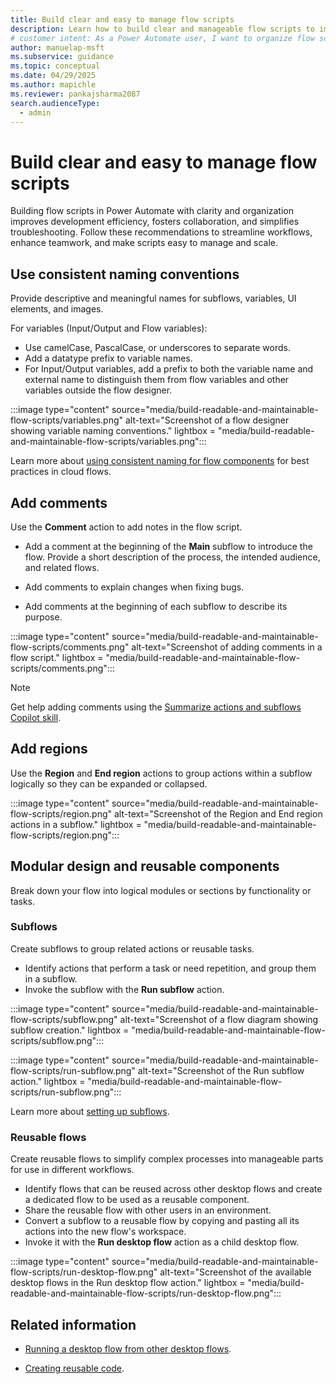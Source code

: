 ```yaml
---
title: Build clear and easy to manage flow scripts
description: Learn how to build clear and manageable flow scripts to improve efficiency, teamwork, and troubleshooting in Power Automate.
# customer intent: As a Power Automate user, I want to organize flow scripts clearly so that I can improve development efficiency and troubleshooting.
author: manuelap-msft
ms.subservice: guidance
ms.topic: conceptual
ms.date: 04/29/2025
ms.author: mapichle
ms.reviewer: pankajsharma2087
search.audienceType:
  - admin
---
```


# Build clear and easy to manage flow scripts

Building flow scripts in Power Automate with clarity and organization improves development efficiency, fosters collaboration, and simplifies troubleshooting. Follow these recommendations to streamline workflows, enhance teamwork, and make scripts easy to manage and scale.

## Use consistent naming conventions

Provide descriptive and meaningful names for subflows, variables, UI elements, and images.

For variables (Input/Output and Flow variables):

- Use camelCase, PascalCase, or underscores to separate words.  
- Add a datatype prefix to variable names.  
- For Input/Output variables, add a prefix to both the variable name and external name to distinguish them from flow variables and other variables outside the flow designer.

:::image type="content" source="media/build-readable-and-maintainable-flow-scripts/variables.png" alt-text="Screenshot of a flow designer showing variable naming conventions." lightbox = "media/build-readable-and-maintainable-flow-scripts/variables.png":::

Learn more about [using consistent naming for flow components](/power-automate/guidance/coding-guidelines/use-consistent-naming-conventions) for best practices in cloud flows.  

## Add comments

Use the **Comment** action to add notes in the flow script.

- Add a comment at the beginning of the **Main** subflow to introduce the flow. Provide a short description of the process, the intended audience, and related flows.

- Add comments to explain changes when fixing bugs.

- Add comments at the beginning of each subflow to describe its purpose.

:::image type="content" source="media/build-readable-and-maintainable-flow-scripts/comments.png" alt-text="Screenshot of adding comments in a flow script." lightbox = "media/build-readable-and-maintainable-flow-scripts/comments.png":::

> [!NOTE]  
> Get help adding comments using the [Summarize actions and subflows Copilot skill](/power-automate/desktop-flows/copilot-in-power-automate-for-desktop#use-copilot-to-summarize-actions-and-subflows-preview).

## Add regions

Use the **Region** and **End region** actions to group actions within a subflow logically so they can be expanded or collapsed.

:::image type="content" source="media/build-readable-and-maintainable-flow-scripts/region.png" alt-text="Screenshot of the Region and End region actions in a subflow." lightbox = "media/build-readable-and-maintainable-flow-scripts/region.png":::

## Modular design and reusable components

Break down your flow into logical modules or sections by functionality or tasks.

### Subflows

Create subflows to group related actions or reusable tasks.

- Identify actions that perform a task or need repetition, and group them in a subflow.  
- Invoke the subflow with the **Run subflow** action.

:::image type="content" source="media/build-readable-and-maintainable-flow-scripts/subflow.png" alt-text="Screenshot of a flow diagram showing subflow creation." lightbox = "media/build-readable-and-maintainable-flow-scripts/subflow.png":::

:::image type="content" source="media/build-readable-and-maintainable-flow-scripts/run-subflow.png" alt-text="Screenshot of the Run subflow action." lightbox = "media/build-readable-and-maintainable-flow-scripts/run-subflow.png":::

Learn more about [setting up subflows](/power-automate/desktop-flows/designer-workspace#setting-up-subflows).

### Reusable flows

Create reusable flows to simplify complex processes into manageable parts for use in different workflows.

- Identify flows that can be reused across other desktop flows and create a dedicated flow to be used as a reusable component.  
- Share the reusable flow with other users in an environment.  
- Convert a subflow to a reusable flow by copying and pasting all its actions into the new flow's workspace.  
- Invoke it with the **Run desktop flow** action as a child desktop flow.

:::image type="content" source="media/build-readable-and-maintainable-flow-scripts/run-desktop-flow.png" alt-text="Screenshot of the available desktop flows in the Run desktop flow action." lightbox = "media/build-readable-and-maintainable-flow-scripts/run-desktop-flow.png":::

## Related information

- [Running a desktop flow from other desktop flows](/power-automate/desktop-flows/how-to/run-desktop-flow-action).

- [Creating reusable code](/power-automate/guidance/coding-guidelines/create-reusable-code).  

